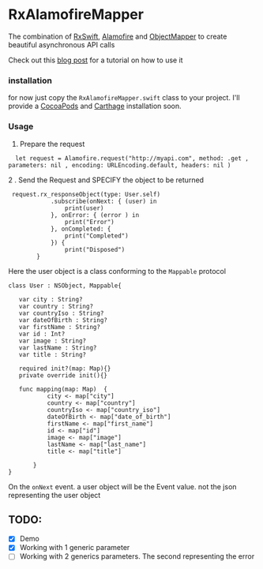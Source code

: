 # RxAlamofireMapper
The combination of [RxSwift](https://github.com/ReactiveX/RxSwift), [Alamofire](https://github.com/Alamofire/Alamofire) and [ObjectMapper](https://github.com/Hearst-DD/ObjectMapper) to create beautiful asynchronous API calls

Check out this [blog post](https://blog.wassimseifeddine.com/2017/02/21/lets-talk-about-rxalamofiremapper/) for a tutorial on how to use it 
### installation
for now just copy  the `RxAlamofireMapper.swift` class to your project. I'll provide a [CocoaPods](https://cocoapods.org/)  and  [Carthage](https://github.com/Carthage/Carthage) installation soon. 
### Usage 

1. Prepare the request
```
  let request = Alamofire.request("http://myapi.com", method: .get , parameters: nil , encoding: URLEncoding.default, headers: nil )
``` 

2 . Send the Request and SPECIFY the object to be returned 
```
 request.rx_responseObject(type: User.self)
            .subscribe(onNext: { (user) in
                print(user)
            }, onError: { (error ) in
                print("Error")
            }, onCompleted: {
                print("Completed")
            }) {
                print("Disposed")
        }
 ```
 Here the user object is a class conforming to the `Mappable` protocol
 
 ```
class User : NSObject, Mappable{
    
    var city : String?
    var country : String?
    var countryIso : String?
    var dateOfBirth : String?
    var firstName : String?
    var id : Int?
    var image : String?
    var lastName : String?
    var title : String?
    
    required init?(map: Map){}
    private override init(){}
    
	func mapping(map: Map)  {
	        city <- map["city"]
	        country <- map["country"]
	        countryIso <- map["country_iso"]
	        dateOfBirth <- map["date_of_birth"]
	        firstName <- map["first_name"]
	        id <- map["id"]
	        image <- map["image"]
	        lastName <- map["last_name"]
	        title <- map["title"]
        
	    }
}
 ```
 On the `onNext` event. a user object will be the Event value. not the json representing the user object

## TODO:
- [x] Demo
- [x] Working with 1 generic parameter
- [ ] Working with 2 generics parameters. The second representing the error 
